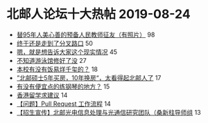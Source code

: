 # 北邮人论坛十大热帖 2019-08-24

- [替95年人美心善的预备人民教师征友（有照片）](https://bbs.byr.cn/article/Friends/1935424) 98
- [终于还是走到了分叉路口](https://bbs.byr.cn/article/Feeling/3119658) 50
- [嗯，就是想告诉大家这个现实情况](https://bbs.byr.cn/article/Talking/6143676) 45
- [不知道游泳馆修好了没](https://bbs.byr.cn/article/Gymnasium/114280) 27
- [本校有没有饭易烊千玺的？](https://bbs.byr.cn/article/SuperStar/94856) 18
- [”北邮硕士5年买房，10年换房“，太看得起北邮人了](https://bbs.byr.cn/article/WorkLife/1127779) 17
- [有没有便宜点的练钢琴的地方？](https://bbs.byr.cn/article/Music/341472) 15
- [香港留学求建议](https://bbs.byr.cn/article/GoAbroad/365762) 14
- [【问题】Pull Request 工作流程](https://bbs.byr.cn/article/Linux/158690) 14
- [【招生宣传】北邮光电信息处理与光通信研究团队（桑新柱导师组](https://bbs.byr.cn/article/AimGraduate/1173176) 13


